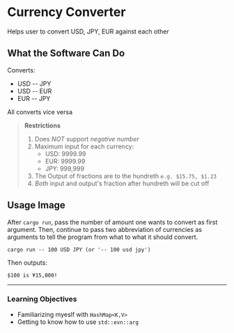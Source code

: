 # Currency Converter

Helps user to convert USD, JPY, EUR against each other

## What the Software Can Do

Converts:

* USD -- JPY
* USD -- EUR
* EUR -- JPY

All converts vice versa
> **Restrictions**
>
> 1. Does *NOT* support *negative number*
> 2. Maximum input for each currency:
>       - USD: 9999.99 
>       - EUR: 9999.99
>       - JPY: 999,999
> 3. The Output of fractions are to the hundreth `e.g. $15.75, $1.23`
> 4. *Both* input and output's fraction after hundreth will be cut off

## Usage Image

After `cargo run`, pass the number of amount one wants to convert as first argument. Then, continue to pass two abbreviation of currencies as arguments to tell the program from what to what it should convert.

```
cargo run -- 100 USD JPY (or '-- 100 usd jpy')
```

Then outputs:

```
$100 is ¥15,000!
```

---

### Learning Objectives

* Familiarizing myeslf with `HashMap<K,V>`
* Getting to know how to use `std::evn::arg`
